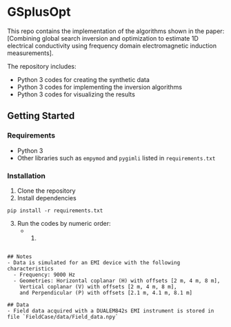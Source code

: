 # GSplusOpt

This repo contains the implementation of the algorithms shown in the paper: [Combining global search inversion and optimization to estimate 1D electrical conductivity using frequency domain electromagnetic induction measurements].

The repository includes:
- Python 3 codes for creating the synthetic data
- Python 3 codes for implementing the inversion algorithms
- Python 3 codes for visualizing the results

 ## Getting Started

### Requirements
- Python 3
- Other libraries such as `empymod` and `pygimli` listed in `requirements.txt`

### Installation
1. Clone the repository
2. Install dependencies
```
pip install -r requirements.txt
```
3. Run the codes by numeric order:
   - 1.
```

## Notes
- Data is simulated for an EMI device with the following characteristics
  - Frequency: 9000 Hz
  - Geometries: Horizontal coplanar (H) with offsets [2 m, 4 m, 8 m],
    Vertical coplanar (V) with offsets [2 m, 4 m, 8 m],
    and Perpendicular (P) with offsets [2.1 m, 4.1 m, 8.1 m]

## Data
- Field data acquired with a DUALEM842s EMI instrument is stored in file `FieldCase/data/Field_data.npy`
